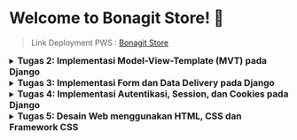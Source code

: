 # Welcome to Bonagit Store! :chocolate_bar:

> Link Deployment PWS : [Bonagit Store](http://shaine-glorvina-bonagitstore.pbp.cs.ui.ac.id/)

<details>
<summary>
  <span style="font-size:16px;"><b>Tugas 2: Implementasi Model-View-Template (MVT) pada Django</b></span>
</summary>

### 1. Jelaskan bagaimana cara kamu mengimplementasikan checklist di atas secara step-by-step (bukan hanya sekadar mengikuti tutorial).
Pertama, saya membuat direktori dan repositori baru pada GitHub untuk project e-commerce ini. Kemudian, saya menghubungkan direktori lokal dengan repositori saya dengan cara ```git branch -M main``` kemudian ```git remote add origin https://github.com/glorvibop/bonagit-store.git```

Selanjutnya, saya melanjutkan dengan mengikuti Tutorial 0 untuk mengatur Django, yang meliputi langkah-langkah seperti mengaktifkan _virtual environment_ (untuk memastikan project saya terisolasi) dan menginstall dependencies yang diperlukan. Kemudian, saya melakukan beberapa modifikasi pada ```settings.py``` dan menambahkan berkas ```.gitignore``` untuk mengelola file yang tidak perlu diunggah ke repositori. Proses selanjutnya adalah pembuatan aplikasi Django, konfigurasi routing, dan berbagai persiapan lain sebagaimana diuraikan dalam Tutorial 0.

Setelah melakukan hal yang disebut di atas, saya membuka PWS (Pacil Web Service) untuk membuat project baru. Saya melakukan modifikasi pada ```settings.py```, menambahkan URL deployment PWS, yaitu ```shaine-glorvina-bonagitstore.pbp.cs.ui.ac.id```, dan melanjutkan prosedur deployment PWS sesuai dengan instruksi dalam Tutorial 0.

Di dalam aplikasi utama, saya mendefinisikan sebuah model ```ChocolateProduct``` yang mencakup atribut ```name_product``` dengan tipe data ```CharField```, ```price``` dengan tipe data ```FloatField```, ```description``` dengan tipe data ```TextField```, ```type``` dengan tipe data ```CharField```, dan ```cocoa_ratio``` dengan tipe data ```IntegerField```. Hal ini merupakan langkah fundamental karena model bertindak sebagai blueprint untuk data yang disimpan, diproses, dan dikelola dalam aplikasi saya.

Kemudian, saya melanjutkan pengembangan aplikasi e-commerce saya yang berfokus pada penjualan chocolate bar dengan memodifikasi ```views.py```. Dalam file ini, saya menampilkan data dari model dan menghubungkannya dengan template. Fungsi ```show_main``` mengatur variabel konteks dengan nilai seperti product name, price, description, type,  cocoa ratio, yang kemudian ditampilkan melalui template ```main.html```. Template tersebut saya modifikasi sesuai dengan keinginan saya agar terlihat lebih menarik. Terakhir, saya menyambungkan repository dengan PWS, lalu push ke PWS dengan ```git push pws main:master``` untuk melakukan deployment.

### 2. Buatlah bagan yang berisi request client ke web aplikasi berbasis Django beserta responnya dan jelaskan pada bagan tersebut kaitan antara urls.py, views.py, models.py, dan berkas html.
![flowchart untuk tugas 2 individu pbp](https://github.com/user-attachments/assets/36b3d355-83fa-4207-9570-fac7ec54425d)
- Client send request (mengirimkan HTTP request ke server Django)
- Server Django memproses request yang diterima dengan mencocokkan URL yang diminta ke pola-pola yang terdefinisi dalam file ```urls.py```. File ini berperan penting dalam mengelola rute URL yang terkait dengan aplikasi utama.
- Request diproses oleh ```views.py``` yang mengambil dan memproses data dari database melalui ```models.py```. ```models.py``` sendiri bertanggung jawab untuk mengatur dan mengelola data dari aplikasi. Setelah menyelesaikan tindakan sebelumnya, ```views.py``` menentukan jenis respons yang dikirimkan kembali ke client (umumnya menggunakan template HTML).
- Setelah ```views.py``` mengumpulkan data yang diperlukan, data dikirim ke sebuah berkas HTML yang berfungsi sebagai template. Berkas ini memperlihatkan tampilan akhir yang dapat dilihat oleh client.
- Django merespon dengan mengirimkan HTML yang sudah diproses sebagai respon kembali ke client.

### 3. Jelaskan fungsi git dalam pengembangan perangkat lunak!
```Git``` adalah _version control system_ yang paling umum digunakan. Sebagai _version control system_, ```Git``` memungkinkan developers untuk melihat riwayat modifikasi yang lengkap, mengidentifikasi siapa yang membuat perubahan, kapan, dan mengapa. Hal ini berarti ```Git``` bersigat dinamis, adaptif, dan penting untuk menganalisis bug.

Fitur utama ```Git``` meliputi _Branching and Merging_ yang developers untuk mengerjakan bagian proyek yang berbeda secara bersamaan tanpa mengganggu satu sama lain. Kelebihan ini memastikan perubahan dapat di-merge kembali ke main branch dengan mulus dan menjaga integritas kode.

Selain itu, ```Git``` mendukung development yang terdistribusi. Hal mempercepat proses rilis perangkat lunak dengan memungkinkan pembaruan yang sering dan kecil, sehingga mempercepat siklus rilis secara keseluruhan.

### 4. Menurut Anda, dari semua framework yang ada, mengapa framework Django dijadikan permulaan pembelajaran pengembangan perangkat lunak?
Menurut saya, Django dijadikan permulaan pembelajaran pengembangan perangkat lunak karena sebelumnya kami telah mempelajari bahasa pemrograman Python yang juga digunakan dalam Django. Di lingkungan industri, Django merupakan salah satu framework yang umum digunakan dan menawarkan simplicity, flexibility, reliability, dan scalability. Hal ini berarti Django telah memiliki komunitas yang cukup luas. Django juga memiliki syntax yang relatif mudah dan memiliki web server sendiri membuatnya lebih secure dari framework lain.

### 5. Mengapa model pada Django disebut sebagai ORM? 
Models pada Django disebut sebagai ORM (_Object Relational Mapping_) karena Models pada Django menyediakan sebuah lapisan abstraksi yang memungkinkan developers untuk melakukan pemetaan data (_mapping_) tanpa perlu menulis SQL secara manual. Sebagai gantinya, developers bisa berinteraksi dengan database menggunakan bahasa Python.
</details>

<details>
<summary>
  <span style="font-size:16px;"><b>Tugas 3: Implementasi Form dan Data Delivery pada Django</b></span>
</summary>

### 1. Jelaskan mengapa kita memerlukan data delivery dalam pengimplementasian sebuah platform?
Data delivery merupakan aspek penting dalam pengimplementasian suatu platform karena bertujuan untuk memastikan bahwa pertukaran data antar komponen sistem (seperti antara _frontend_ dan _backend_ atau antar _microservices_) dilakukan dengan cara yang efisien, aman, dan konsisten. Data Delivery menjadi penting karena kebutuhan pertukaran informasi yang tepat secara real-time dan memfasilitasi komunikasi yang seamless antar komponen yang berbeda dalam sistem.

### 2. Menurutmu, mana yang lebih baik antara XML dan JSON? Mengapa JSON lebih populer dibandingkan XML?
Menurut saya, JSON lebih baik karena lebih _readable_ bagi manusia maupun mesin. JSON juga lebih ringan dibandingkan XML dan lebih mudah diolah oleh bahasa umum di web development seperti JavaScript. Oleh karena itu, JSON lebih populer karena performanya yang lebih efisien dalam konteks pengiriman data di web.

### 3. Jelaskan fungsi dari method ```is_valid()``` pada form Django dan mengapa kita membutuhkan method tersebut?
Method ```is_valid()``` digunakan pada objek form untuk memvalidasi data dan juga error handling. Metode ini berfungsi sebagai filter untuk data yang masuk serta memastikan bahwa hanya data yang telah disaring dan bersih yang diterima oleh database.

### 4. Mengapa kita membutuhkan ```csrf_token``` saat membuat form di Django? Apa yang dapat terjadi jika kita tidak menambahkan ```csrf_token``` pada form Django? Bagaimana hal tersebut dapat dimanfaatkan oleh penyerang?
Kita membutuhkan ```csrf_token``` saat membuat form di Django untuk memastikan bahwa form yang dikirimkan oleh user benar-benar dari user aslinya. Singkatnya, ```csrf_token``` melindungi aplikasi dari serangan Cross-Site Request Forgery (CSRF) yaitu serangan keamanan yang memanfaatkan sesi terautentikasi user untuk melakukan aksi tidak sah pada aplikasi web tanpa persetujuan mereka.

Jika tidak menambahkan ```csrf_token``` pada form Django, penyerang dapat memanfaatkan celah tersebut untuk melakukan aksi jahat seperti mengirimkan permintaan palsu atas nama user tanpa izin (eksploitasi data). Permintaan jahat tersebut akan dieksekusi karena tidak ada ```csrf_token``` untuk memverifikasi permintaan yang menyebabkan platform menganggap permintaan itu sah.

### 5. Jelaskan bagaimana cara kamu mengimplementasikan checklist di atas secara step-by-step (bukan hanya sekadar mengikuti tutorial).
Pertama, saya membuat form untuk menerima input, sehingga nantinya data baru bisa ditampilkan dengan membuat file ```forms.py``` di direktori ```main```. Lalu, saya membuat view untuk handling form input user dan menyimpan ke database dengan memodifikasi sedikit method ```show_main``` dan menambahkan method baru ```create_product_entry pada``` untuk menghasilkan form yang dapat menambahkan data Product Entry (ada pada file ```views.py```). Tidak lupa saya untuk membuat template HTML pada ```main/templates``` dengan nama file ```create_product_entry.html```untuk membuat form.

Setelah itu, saya menambahkan method untuk setiap fungsi views yang akan dibuat. Fungsi tersebut disupport dengan pertama melakukan import terhadap HttpResponse dan serializers. Lalu, menambahkan method ```show_xml``` dan ```show_json``` pada ```views.py``` untuk menyimpan hasil query dari seluruh data yang ada pada entry ChocolateProduct. Untuk melihat objek dalam format XML dan JSON by ID, saya juga menambahkan method baru yang menerima parameter id juga, yaitu ```show_xml_by_id``` dan ```show_json_by_id```. Dengan menggunakan parameter id kita dapat meilihat per objek by idnya masing-masing.

Terakhir, saya juga menambahkan path URL ke dalam variabel ```urlpatterns``` pada ```urls.py``` di ```main``` untuk mengakses fungsi yang sudah di-import pada poin sebelumnya.

### 6. Mengakses keempat URL di poin 2 menggunakan Postman, membuat screenshot dari hasil akses URL pada Postman, dan menambahkannya ke dalam README.md.
- XML
![hasil askes URL xml](https://github.com/user-attachments/assets/d69ce312-bdd6-43a5-96a0-166ccebe9dce)

- JSON
![hasil askes URL json](https://github.com/user-attachments/assets/7c1a781b-efa8-477b-9b28-18c52e609b55)

- XML by ID
![hasil askes URL xml by id](https://github.com/user-attachments/assets/4318594b-1d1d-402b-8e38-1594d3ea1670)

- JSON by ID
![hasil askes URL json by id](https://github.com/user-attachments/assets/87099bb8-005d-41b6-a5f8-a8ef1a25c8a4)
</details>

<details>
<summary>
  <span style="font-size:16px;"><b>Tugas 4: Implementasi Autentikasi, Session, dan Cookies pada Django</b></span>
</summary>

### 1. Apa perbedaan antara HttpResponseRedirect() dan redirect()?
```HttpResponseRedirect()``` dan ```redirect()``` adalah dua metode di Django untuk mengelola pengalihan user ke URL yang berbeda, tetapi keduanya memiliki perbedaan yang signifikan dalam penggunaan dan fleksibilitas. ```HttpResponseRedirect()``` hanya mengambil single argumen yaitu URL. Sementara itu, ```redirect()``` adalah fungsi shortcut yang lebih fleksibel, mendukung nama view, model, atau URL sebagai argumen, dan secara otomatis menghasilkan URL yang sesuai untuk pengalihan.

### 2. Jelaskan cara kerja penghubungan model Product dengan User!
Penghubungan antara model Product dengan User dilakukan melalui field ForeignKey yang didefinisikan dalam model ```ChocoalteProduct```. Field ForeignKey ini menunjuk ke model ```User``` yang memungkinkan setiap produk terhubung dengan satu user tertentu (menciptakan relasi _many-to-one_). Parameter ```on_delete=models.CASCADE``` menentukan bahwa jika user dihapus, semua produk yang terhubung dengan user tersebut juga akan dihapus, memastikan integritas data.

### 3. Apa perbedaan antara authentication dan authorization, apakah yang dilakukan saat pengguna login? Jelaskan bagaimana Django mengimplementasikan kedua konsep tersebut.
Authentication adalah proses verifikasi identitas user (biasanya melalui username dan password) untuk memastikan user adalah benar-benar siapa yang dia claim. Sementara itu, authorization adalah langkah selanjutnya setelah autentikasi, yang menentukan hak akses user terhadap sumber daya tertentu dalam aplikasi. Pada saat login, Django terlebih dahulu melakukan authentication untuk memverifikasi identitas user. Setelah terverifikasi, Django kemudian melakukan authorization untuk menentukan akses apa saja yang boleh dilakukan oleh user tersebut.

Django menggunakan ```django.contrib.auth``` untuk authentication, yang mengelola login, logout, dan sesi user. Untuk authorization, Django mengatur hak akses melalui sistem permissions yang memungkinkan pengaturan izin spesifik untuk user atau grup. Dekorator seperti ```@login_required``` digunakan untuk membatasi akses ke fungsi tertentu hanya untuk user yang terautentikasi.

### 4. Bagaimana Django mengingat pengguna yang telah login? Jelaskan kegunaan lain dari cookies dan apakah semua cookies aman digunakan?
Django mengingat user yang login dengan session yang disimpan dalam cookies. Session ID yang selalu unik akan disimpan pada browser user dan database setelah user berhasil login. Setiap akses halaman, Django memeriksa session ID ini untuk verifikasi login. Selain itu, cookies juga bisa menyimpan preferensi user dan melacak aktivitasnya. Namun, cookies tidak selalu aman. Cookies yang tidak aman bisa dicuri melalui serangan seperti cross-site scripting  XSS. Django memperkuat keamanan cookies dengan opsi HttpOnly yang membatasi akses JavaScript dan Secure yang memaksa penggunaan HTTPS.

### 5. Jelaskan bagaimana cara kamu mengimplementasikan checklist di atas secara step-by-step (bukan hanya sekadar mengikuti tutorial).
Pertama-tama, saya mengimplementasikan fitur authentication di aplikasi Django dengan mengimplementasikan fungsi registrasi, login, dan logout. Prosesnya dimulai dengan memodifikasi ```views.py``` untuk menambahkan fungsi ```register``` yang memanfaatkan form bawaan Django. Saya juga membuat halaman HTML, ```register.html```, untuk form tersebut dan mendefinisikan URL yang sesuai dalam ```urlpatterns``` untuk mengakses halaman register.

Setelah mengatur register, saya melanjutkan dengan implementasi fungsi login menggunakan modul ```authenticate``` dan ```login``` dari Django. Saya menambahkan fungsi ```login_user``` di ```views.py``` dan membuat halaman ```login.html``` yang menyediakan form login. URL untuk halaman login juga saya tambahkan pada ```urlpatterns```. Untuk logout, saya menambahkan fungsi yang memanggil logout yaitu ```logout_user``` dari Django di ```views.py```, lalu memodifikasi ```main.html``` dengan menambahkan hyperlink tag untuk logout, dan membuat URL yang sesuai untuk aksi tersebut. Setelah mengimplementasikan fungsi registrasi, login, dan logout, saya menyisipkan decorator ```@login_required(login_url='/login')``` di atas fungsi ```show_main``` agar halaman main hanya dapat diakses oleh user yang sudah login.

Selanjutnya, saya menghubungkan model ```ChocolateProduct``` dengan ```User``` menggunakan ForeignKey. Ini memungkinkan setiap produk yang dibuat saling terikat dengan user yang membuatnya. Dengan ini, terciptalah relasi _many-to-one_ dimana setiap produk dihubungkan ke satu user dan satu user bisa memiliki banyak produk. Saya memodifikasi fungsi ```create_product_entry``` untuk menyimpan produk baru dengan mengasosiasikannya dengan user yang login. Saya juga memastikan bahwa hanya produk yang terkait dengan user yang login yang ditampilkan di main page.

Terakhir, saya menambahkan fitur untuk menyimpan dan menampilkan waktu login terakhir user menggunakan cookies. Di fungsi ```login_user```, saya mengatur cookie ```last_login``` setelah user berhasil login. Saya juga memodifikasi fungsi ```logout_user``` untuk menghapus cookie tersebut. Informasi waktu login terakhir ditampilkan di main page.
</details>

<details>
<summary>
  <span style="font-size:16px;"><b>Tugas 5: Desain Web menggunakan HTML, CSS dan Framework CSS</b></span>
</summary>

### 1. Jika terdapat beberapa CSS selector untuk suatu elemen HTML, jelaskan urutan prioritas pengambilan CSS selector tersebut!
CSS menentukan prioritas selector berdasarkan konsep _specificity_. Prioritas pengamblian CSS selecetor dari terendah ke tertinggi:
- Universal Selector
- Type Selector
- Class, pseudo-class, attribute selector
- ID Selector
- Inline Styles
- !important

### 2. Mengapa responsive design menjadi konsep yang penting dalam pengembangan aplikasi web? Berikan contoh aplikasi yang sudah dan belum menerapkan responsive design!
Responsive design sangat penting karena tidak semua user memiliki device (desktop, table, ponsel, dsb.) yang sama. Jika sebuah design hanya disesuaikan untuk satu ukuran layar, user akan mengalami kesulitan mengakses fitur-fitur situs pada perangkat lain. Sekarang, hampir semua website sudah menerapkan responsive design untuk memastikan aksesibilitas yang baik di berbagai perangkat. Salah satu contoh website responsive adalah [Pinterest](https://id.pinterest.com/). Namun, ada juga website yang sengaja dibuat non-responsive untuk keperluan demonstrasi seperti [Non-Responsive Website](https://dequeuniversity.com/library/responsive/1-non-responsive)

### 3. Jelaskan perbedaan antara margin, border, dan padding, serta cara untuk mengimplementasikan ketiga hal tersebut!
![margin border padding content](https://github.com/user-attachments/assets/37c65fa1-e33d-4010-883d-fc7b3f42252c)
- Margin merupakan ruang di luar border elemen yang memberikan jarak antar elemen satu dengan yang lain
- Border merupakan garis yang mengelilingi elemen (berada di antara margin dan padding). Border digunakan untuk membatasi elemen dan bisa diatur ketebalannya, jenisnya (seperti solid atau dashed), serta warnanya.
- Padding merupakan ruang di dalam elemen yang memberikan jarak antara content suatu elemen dengan bordernya.

### 4. Jelaskan konsep flex box dan grid layout beserta kegunaannya!
Flexbox dan Grid adalah dua sistem tata letak CSS yang memfasilitasi pembuatan layout responsive dengan kemudahan pengaturan yang berbeda. 

- Flexbox fokus pada distribusi ruang dalam satu dimensi, memungkinkan elemen disusun secara horizontal atau vertikal di dalam kontainer. Ini sangat berguna untuk tata letak yang memerlukan penyesuaian seperti meratakan atau memusatkan elemen dengan properti seperti justify-content dan align-items. 
- Grid Layout adalah metode yang lebih kompleks dan menawarkan dua dimensi (baris dan kolom) yang mendukung pengaturan elemen yang lebih detail dan presisi menggunakan properti seperti grid-template-columns dan grid-template-rows. 

Flexbox cocok untuk tata letak sederhana seperti navigasi atau kolom produk, sedangkan Grid ideal untuk desain yang lebih kompleks dengan banyak elemen seperti layout halaman dengan area header, konten, dan sidebar yang terdefinisi dengan baik. Penggunaan kedua sistem ini memperkaya fleksibilitas dalam desain web modern, memungkinkan pembuatannya menjadi lebih dinamis dan adaptif.

### 5. Jelaskan bagaimana cara kamu mengimplementasikan checklist di atas secara step-by-step (bukan hanya sekadar mengikuti tutorial)!
Pertama, saya membuat fitur edit dan delete menu dengan menambahkan 2 function baru pada direktori ```main/views.py``` yaitu function ```edit_product``` dan ```delete_product```. Kemudian, saya membuat template untuk menampilkan view tersebut dengan menghubungkan CDN Tailwind CSS ke file ```templates/base.html```. Setelah menghubungkan Tailwind, saya membuat file ```main/templates/edit_product.html``` dan langsung styling dengan TailwindCSS. Tak lupa, saya juga mengintegrasi dengan route website dan menambahkan routing pada ```urls.py``` untuk kedua function yang telah dibuat pada ```views.py```.

Saya juga menambahkan beberapa gambar pada website saya agar tampilannya lebih menarik. Untuk melakukan hal ini, saya membuat konfigurasi static files dengan membuat direktori ```static``` yang berisi subdirektori ```css``` dan ```image``` untuk file-file yang dibutuhkan. Setelah itu, saya memodifikasi file ```settings.py``` dengan menambahkan barisan kode pada ```MIDDLEWARE``` dan ```STATIC_URL``` seperti yang ada di Tutorial 4 agar Django dapat mengelola file statis secara otomatis.

Pada direktori ```static/css``` saya menambahkan file ```global.css``` untuk melakukan styling yang diperlukan dalam website saya. Jangan lupa untuk selalu menambahkan ```{% load static %}``` pada setiap template yang ingin menggunakan static files yang telah dibuat. Saya juga telah membuat ```navbar.html``` untuk menampilkan navabar pada setiap template. Jangan lupa untuk selalu menambahkan ```{% include '<nama-file>'% }```. Saya juga membuat ```card_food.html``` serta c```ard_info.html``` pada ```main/templates```. Terakhir, saya melakukan styling dengan TailwindCSS untuk setiap file.html sampai mendapatkan layout dan design yang saya inginkan.

</details>